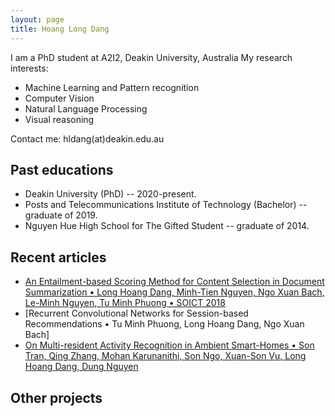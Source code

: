 ```yaml
---
layout: page
title: Hoang Long Dang
---
```


I am a PhD student at A2I2, Deakin University, Australia
My research interests:

* Machine Learning and Pattern recognition
* Computer Vision
* Natural Language Processing
* Visual reasoning

Contact me: hldang(at)deakin.edu.au

## Past educations

* Deakin University (PhD) -- 2020-present.
* Posts and Telecommunications Institute of Technology (Bachelor) -- graduate of 2019.
* Nguyen Hue High School for The Gifted Student -- graduate of 2014.

## Recent articles

* [An Entailment-based Scoring Method for Content Selection in Document Summarization • Long Hoang Dang, Minh-Tien Nguyen, Ngo Xuan Bach, Le-Minh Nguyen, Tu Minh Phuong • SOICT 2018](https://dl.acm.org/doi/10.1145/3287921.3287976)
* [Recurrent Convolutional Networks for Session-based Recommendations • Tu Minh Phuong, Long Hoang Dang, Ngo Xuan Bach]
* [On Multi-resident Activity Recognition in Ambient Smart-Homes • Son Tran, Qing Zhang, Mohan Karunanithi, Son Ngo, Xuan-Son Vu, Long Hoang Dang, Dung Nguyen](https://link.springer.com/article/10.1007/s10462-019-09783-8)


## Other projects


